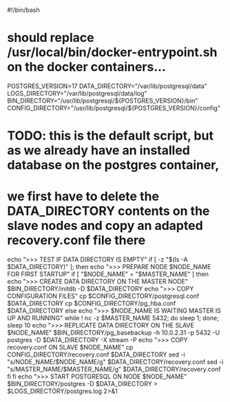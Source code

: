 #!/bin/bash
# should replace /usr/local/bin/docker-entrypoint.sh on the docker containers...
POSTGRES_VERSION=17
DATA_DIRECTORY="/var/lib/postgresql/data"
LOGS_DIRECTORY="/var/lib/postgresql/data/log"
BIN_DIRECTORY="/usr/lib/postgresql/${POSTGRES_VERSION}/bin"
CONFIG_DIRECTORY="/usr/lib/postgresql/${POSTGRES_VERSION}/config"


# TODO: this is the default script, but as we already have an installed database on the postgres container,
#       we first have to delete the DATA_DIRECTORY contents on the slave nodes and copy an adapted recovery.conf file there

echo ">>> TEST IF DATA DIRECTORY IS EMPTY"
if [ -z "$(ls -A $DATA_DIRECTORY)" ]; then
    echo ">>> PREPARE NODE $NODE_NAME FOR FIRST STARTUP"
    if [ "$NODE_NAME" = "$MASTER_NAME" ]
    then
        echo ">>> CREATE DATA DIRECTORY ON THE MASTER NODE"
        $BIN_DIRECTORY/initdb -D $DATA_DIRECTORY
        echo ">>> COPY CONFIGURATION FILES"
        cp $CONFIG_DIRECTORY/postgresql.conf $DATA_DIRECTORY
        cp $CONFIG_DIRECTORY/pg_hba.conf $DATA_DIRECTORY
    else
        echo ">>> $NODE_NAME IS WAITING MASTER IS UP AND RUNNING"
        while ! nc -z $MASTER_NAME 5432; do sleep 1; done;
        sleep 10
        echo ">>> REPLICATE DATA DIRECTORY ON THE SLAVE $NODE_NAME"
        $BIN_DIRECTORY/pg_basebackup -h 10.0.2.31 -p 5432 -U postgres -D $DATA_DIRECTORY -X stream -P
        echo ">>> COPY recovery.conf ON SLAVE $NODE_NAME"
        cp CONFIG_DIRECTORY/recovery.conf $DATA_DIRECTORY
        sed -i "s/NODE_NAME/$NODE_NAME/g" $DATA_DIRECTORY/recovery.conf
        sed -i "s/MASTER_NAME/$MASTER_NAME/g" $DATA_DIRECTORY/recovery.conf
    fi
fi
echo ">>> START POSTGRESQL ON NODE $NODE_NAME"
$BIN_DIRECTORY/postgres -D $DATA_DIRECTORY > $LOGS_DIRECTORY/postgres.log 2>&1
    